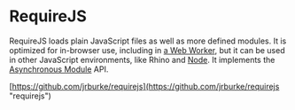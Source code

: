 RequireJS
============
RequireJS loads plain JavaScript files as well as more defined modules. It is
optimized for in-browser use, including in
[a Web Worker](http://requirejs.org/docs/api.html#webworker), but it can be used
in other JavaScript environments, like Rhino and
[Node](http://requirejs.org/docs/node.html). It implements the
[Asynchronous Module](https://github.com/amdjs/amdjs-api/wiki/AMD)
API.

[https://github.com/jrburke/requirejs](https://github.com/jrburke/requirejs "requirejs")
